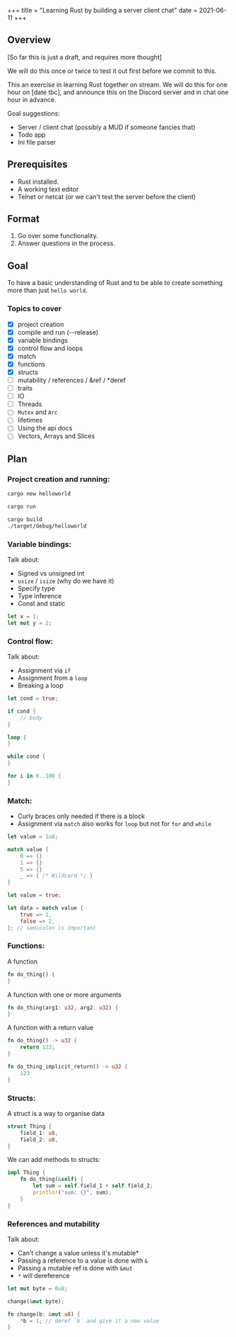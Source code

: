 +++
title = "Learning Rust by building a server client chat"
date = 2021-06-11
+++

## Overview

[So far this is just a draft, and requires more thought]

We will do this once or twice to test it out first before we commit to this.
 
This an exercise in learning Rust together on stream.
We will do this for one hour on [date tbc], and announce this on the Discord
server and in chat one hour in advance.

Goal suggestions: 
* Server / client chat (possibly a MUD if someone fancies that)
* Todo app
* Ini file parser
 
## Prerequisites 

* Rust installed.
* A working text editor
* Telnet or netcat (or we can't test the server before the client)

## Format

1. Go over some functionality.
2. Answer questions in the process.

## Goal

To have a basic understanding of Rust and to be able to
create something more than just `hello world`.

### Topics to cover

* [X] project creation
* [X] compile and run (--release)
* [X] variable bindings
* [X] control flow and loops
* [X] match
* [X] functions
* [X] structs
* [ ] mutability / references / &ref / *deref
* [ ] traits
* [ ] IO
* [ ] Threads
* [ ] `Mutex` and `Arc`
* [ ] lifetimes
* [ ] Using the api docs
* [ ] Vectors, Arrays and Slices

## Plan

### Project creation and running:

```sh
cargo new helloworld
```

```sh
cargo run
```

```sh
cargo build
./target/debug/helloworld
```

### Variable bindings:

Talk about:
* Signed vs unsigned int
* `usize` / `isize` (why do we have it)
* Specify type
* Type inference
* Const and static

```rust
let x = 1;
let mut y = 2;
```


### Control flow:

Talk about:
* Assignment via `if`
* Assignment from a `loop`
* Breaking a loop

```rust
let cond = true;

if cond {
    // body
}

loop {
}

while cond {
}

for i in 0..100 {
}
```

### Match:

* Curly braces only needed if there is a block
* Assignment via `match` also works for `loop` but not for `for` and `while`

```rust
let value = 1u8;

match value {
    0 => {}
    1 => {}
    5 => {}
    _ => { /* Wildcard */ }
}

let value = true;

let data = match value {
    true => 1,
    false => 2,
}; // semicolon is important
```

### Functions:

A function

```rust
fn do_thing() {
}

```

A function with one or more arguments

```rust
fn do_thing(arg1: u32, arg2: u32) {
}
```

A function with a return value

```rust
fn do_thing() -> u32 {
    return 123;
}

fn do_thing_implicit_return() -> u32 {
    123
}
```

### Structs:

A struct is a way to organise data

```rust
struct Thing {
    field_1: u8,
    field_2: u8,
}
```

We can add methods to structs:

```rust
impl Thing {
    fn do_thing(&self) {
        let sum = self.field_1 + self.field_2;
        println!("sum: {}", sum);
    }
}
```

### References and mutability

Talk about:
* Can't change a value unless it's mutable*
* Passing a reference to a value is done with `&`
* Passing a mutable ref is done with `&mut`
* `*` will dereference

```rust
let mut byte = 0u8;

change(&mut byte);

fn change(b: &mut u8) {
    *b = 1; // deref `b` and give it a new value
}
```
